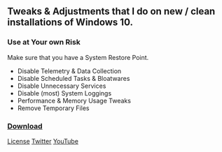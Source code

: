 ## Tweaks &amp; Adjustments that I do on new / clean installations of Windows 10.

### Use at Your own Risk
Make sure that you have a System Restore Point. 

- Disable Telemetry & Data Collection
- Disable Scheduled Tasks & Bloatwares
- Disable Unnecessary Services
- Disable (most) System Loggings
- Performance & Memory Usage Tweaks
- Remove Temporary Files

### [Download](https://github.com/SanGraphic/Windows-10/archive/refs/heads/main.zip)

[License](https://github.com/SanGraphic/Windows-10/blob/main/LICENSE)
[Twitter](https://twitter.com/sangraphic)
[YouTube](https://youtube.com/c/sangamerg)

